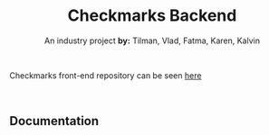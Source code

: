 <div align='center'>

# Checkmarks Backend

An industry project <strong>by:</strong> Tilman, Vlad, Fatma, Karen, Kalvin

</div>

</br>

Checkmarks front-end repository can be seen [here](https://github.com/BCIT-SSD-2020-21/industry-project-checkmarks)

</br>

## Documentation
